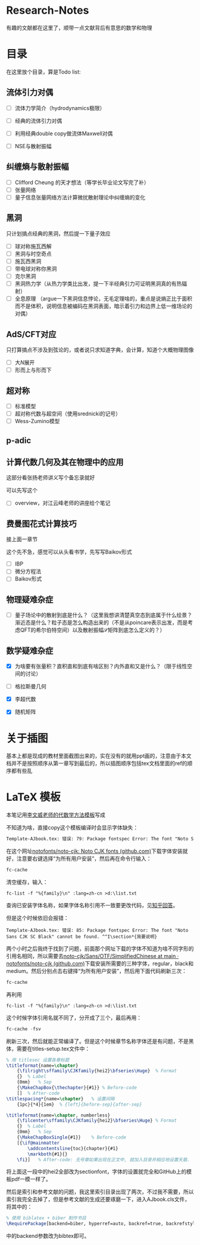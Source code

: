 # Research-Notes

有趣的文献都在这里了，顺带一点文献背后有意思的数学和物理

# 目录

在这里放个目录，算是Todo list:

## 流体引力对偶

- [ ] 流体力学简介（hydrodynamics极限）

- [ ] 经典的流体引力对偶

- [ ] 利用经典double copy做流体Maxwell对偶

- [ ] NSE与散射振幅

## 纠缠熵与散射振幅

- [ ] Clifford Cheung 的天才想法（等学长毕业论文写完了补）
- [ ] 张量网络
- [ ] 量子信息张量网络方法计算微扰散射理论中纠缠熵的变化

## 黑洞

只计划搞点经典的黑洞，然后提一下量子效应
- [ ] 球对称施瓦西解
- [ ] 黑洞与时空奇点
- [ ] 施瓦西黑洞
- [ ] 带电球对称你黑洞
- [ ] 克尔黑洞
- [ ] 黑洞热力学（从热力学类比出发，提一下半经典引力可证明黑洞真的有热辐射）
- [ ] 全息原理 （argue一下黑洞信息悖论，无毛定理啥的，重点是说熵正比于面积而不是体积，说明信息被编码在黑洞表面，暗示着引力和边界上低一维场论的对偶）

## AdS/CFT对应

只打算搞点不涉及到弦论的，或者说只求知道字典，会计算，知道个大概物理图像
- [ ] 大$N$展开
- [ ] 形而上与形而下

## 超对称

- [ ] 标准模型
- [ ] 超对称代数与超空间（使用srednicki的记号）
- [ ] Wess-Zumino模型

## p-adic

## 计算代数几何及其在物理中的应用

这部分看张扬老师讲义写个备忘录就好

可以先写这个

- [ ] overview，对江云峰老师的讲座给个笔记

## 费曼图花式计算技巧

接上面一章节

这个先不急，感觉可以从头看书学，先写写Baikov形式

- [ ] IBP
- [ ] 微分方程法
- [ ] Baikov形式

## 物理疑难杂症

- [ ] 量子场论中的散射到底是什么？（这里我想讲清楚真空态到底属于什么绘景？渐近态是什么？粒子态是怎么构造出来的（不是从poincare表示出发，而是考虑QFT的希尔伯特空间）以及散射振幅$\mathcal{S}$矩阵到底怎么定义的？）


## 数学疑难杂症

- [x] 为啥要有张量积？直积直和到底有啥区别？内外直和又是什么？（限于线性空间的讨论） 

- [ ] 格拉斯曼几何

- [x] 李超代数

- [x] 随机矩阵

  

# 关于插图

基本上都是现成的教材里面截图出来的，实在没有的就用ppt画的，注意由于本文档并不是按照顺序从第一章写到最后的，所以插图顺序包括tex文档里面的ref的顺序都有些乱

# LaTeX 模板

本笔记用[李文威老师的代数学方法模板](https://github.com/wenweili/AlJabr-1)写成

不知道为啥，直接copy这个模板编译时会显示字体缺失：

```latex
Template-AJbook.tex: 错误: 79: Package fontspec Error: The font "Noto Sans CJK SC" cannot be found. ^^I\frontmatter
```

在这个网址[notofonts/noto-cjk: Noto CJK fonts (github.com)](https://github.com/notofonts/noto-cjk)下载字体安装就好，注意要右键选择“为所有用户安装”，然后再在命令行输入：

```powershell
fc-cache
```

清空缓存，输入：

```
fc-list -f "%{family}\n" :lang=zh-cn >d:\list.txt
```

查询已安装字体名称，如果字体名称引用不一致要更改代码，见[知乎回答](https://zhuanlan.zhihu.com/p/495831411#:~:text=%E5%9C%A8Windows%E5%91%BD%E4%BB%A4%E7%AA%97%E5%8F%A3%E4%B8%AD%E8%BE%93%E5%85%A5fc-cache%20%E5%91%BD%E4%BB%A4%E5%88%B7%E6%96%B0%E5%AD%97%E4%BD%93%E7%BC%93%E5%AD%98%E5%90%8E%E5%86%8D%E5%B0%9D%E8%AF%95%E3%80%82%20%E5%A6%82%E6%9E%9C%E4%BD%A0%E5%AE%89%E8%A3%85%E4%BA%86%E8%BE%83%E5%A4%9A%E5%AD%97%E4%BD%93%EF%BC%8C%E5%88%B7%20%E6%96%B0%E5%8F%AF%E8%83%BD%E8%BE%83%E6%85%A2%E3%80%82%20%E5%A6%82%E6%9E%9C%E5%88%B7%E6%96%B0%E7%BC%93%E5%AD%98%E6%97%A0%E6%95%88%EF%BC%8C%E8%80%83%E8%99%91%E9%87%8D%E6%96%B0%E5%AE%89%E8%A3%85%E5%AF%B9%E5%BA%94%E7%9A%84%E5%AD%97%E4%BD%93%E3%80%82,%E6%B3%A8%E6%84%8F%E5%9C%A8%E5%AE%89%E8%A3%85%E5%AD%97%E4%BD%93%E6%97%B6%EF%BC%8C%E9%80%9A%E8%BF%87%20%E5%8F%B3%E9%94%AE%E7%82%B9%E5%87%BB%EF%BC%88%E8%80%8C%E4%B8%8D%E6%98%AF%E5%8F%8C%E5%87%BB%E6%89%93%E5%BC%80%EF%BC%89%E5%AD%97%E4%BD%93%E6%96%87%E4%BB%B6%EF%BC%8C%E7%84%B6%E5%90%8E%E9%80%89%E6%8B%A9%E2%80%9C%E4%B8%BA%E6%89%80%E6%9C%89%E7%94%A8%E6%88%B7%E5%AE%89%E8%A3%85%E2%80%9D%E3%80%82%20%E5%A6%82%20%E6%9E%9C%E5%8F%8C%E5%87%BB%E5%AD%97%E4%BD%93%E6%96%87%E4%BB%B6%E5%90%8E%E5%AE%89%E8%A3%85%EF%BC%8C%E5%8F%AF%E8%83%BD%E4%BC%9A%E5%AF%BC%E8%87%B4%20LaTeX%20%E4%BB%8D%E7%84%B6%E6%97%A0%E6%B3%95%E6%89%BE%E5%88%B0%E5%AD%97%E4%BD%93%E3%80%82)。

但是这个时候依旧会报错：

```
Template-AJbook.tex: 错误: 85: Package fontspec Error: The font "Noto Sans CJK SC Black" cannot be found. ^^I\section*{简要说明}
```

两个小时之后我终于找到了问题，前面那个网址下载的字体不知道为啥不同字形的引用名相同，所以需要去[noto-cjk/Sans/OTF/SimplifiedChinese at main · notofonts/noto-cjk (github.com)](https://github.com/notofonts/noto-cjk/tree/main/Sans/OTF/SimplifiedChinese)下载安装所需要的三种字体，regular，black和medium。然后分别点击右键择“为所有用户安装”，然后用下面代码刷新三次：

```powershell
fc-cache
```
再利用
```
fc-list -f "%{family}\n" :lang=zh-cn >d:\list.txt
```
这个时候字体引用名就不同了，分开成了三个，最后再用：
```powershell
fc-cache -fsv
```
刷新三次，然后就能正常编译了。但是这个时候章节名称字体还是有问题，不是黑体，需要在titles-setup.tex文件中：

```latex
% 用 titlesec 设置各章标题
\titleformat{name=\chapter}
	{\filright\sffamily\CJKfamily{hei2}\bfseries\Huge}	% Format
	{}	% Label
	{0mm}	% Sep
	{\MakeChapBox{\thechapter}{#1}}	% Before-code
	[]	% After-code
\titlespacing*{name=\chapter}	% 设置间隔
	{1pc}{*4}{1em}	% {left}{before-sep}{after-sep}

\titleformat{name=\chapter, numberless}
	{\filcenter\sffamily\CJKfamily{hei2}\bfseries\Huge}	% Format
	{}	% Label
	{0mm}	% Sep
	{\MakeChapBoxSingle{#1}}	% Before-code
	[{\if@mainmatter
		\addcontentsline{toc}{chapter}{#1}
		\markboth{#1}{}
	\fi}]	% After-code: 无号章如果出现在正文中, 就加入目录并相应地设置天眉.
```

将上面这一段中的hei2全部改为sectionfont，字体的设置就完全和GitHub上的模板pdf一模一样了。

然后是索引和参考文献的问题，我这里索引目录出现了两次，不过我不需要，所以索引我完全去掉了，但是参考文献的生成还要琢磨一下，进入AJbook.cls文件，将其中的：

```latex
% 使用 biblatex + biber 制作书目
\RequirePackage[backend=biber, hyperref=auto, backref=true, backrefstyle=three]{biblatex}
```

中的backend参数改为bibtex即可。